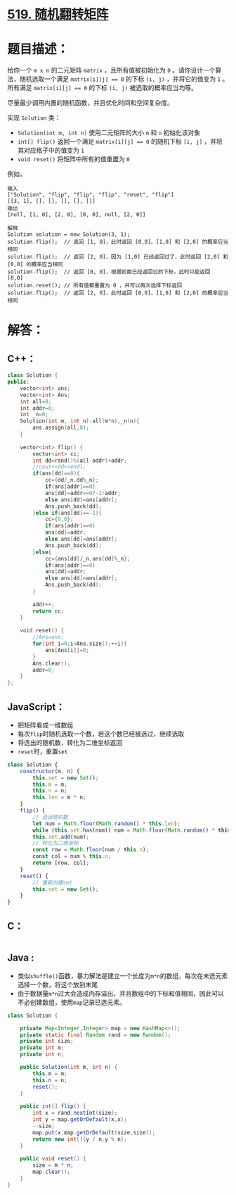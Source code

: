 # [519. 随机翻转矩阵](https://leetcode-cn.com/problems/random-flip-matrix/)

# 题目描述：

给你一个 `m x n` 的二元矩阵 `matrix` ，且所有值被初始化为 `0` 。请你设计一个算法，随机选取一个满足 `matrix[i][j] == 0` 的下标 `(i, j)` ，并将它的值变为 `1` 。所有满足 `matrix[i][j] == 0` 的下标 `(i, j)` 被选取的概率应当均等。

尽量最少调用内置的随机函数，并且优化时间和空间复杂度。

实现 `Solution` 类：

- `Solution(int m, int n)` 使用二元矩阵的大小 `m` 和 `n` 初始化该对象
- `int[] flip()` 返回一个满足 `matrix[i][j] == 0` 的随机下标 `[i, j]` ，并将其对应格子中的值变为 `1`
- `void reset()` 将矩阵中所有的值重置为 `0`



例如，

```
输入
["Solution", "flip", "flip", "flip", "reset", "flip"]
[[3, 1], [], [], [], [], []]
输出
[null, [1, 0], [2, 0], [0, 0], null, [2, 0]]

解释
Solution solution = new Solution(3, 1);
solution.flip();  // 返回 [1, 0]，此时返回 [0,0]、[1,0] 和 [2,0] 的概率应当相同
solution.flip();  // 返回 [2, 0]，因为 [1,0] 已经返回过了，此时返回 [2,0] 和 [0,0] 的概率应当相同
solution.flip();  // 返回 [0, 0]，根据前面已经返回过的下标，此时只能返回 [0,0]
solution.reset(); // 所有值都重置为 0 ，并可以再次选择下标返回
solution.flip();  // 返回 [2, 0]，此时返回 [0,0]、[1,0] 和 [2,0] 的概率应当相同
```



# 解答：

## C++：

```cpp
class Solution {
public:
    vector<int> ans;
    vector<int> Ans;
    int all=0;
    int addr=0;
    int _n=0;
    Solution(int m, int n):all(m*n),_n(n){
        ans.assign(all,0);
    }
    
    vector<int> flip() {
        vector<int> cc;
        int dd=rand()%(all-addr)+addr;
        //cout<<dd<<endl;
        if(ans[dd]==0){
            cc={dd/_n,dd%_n};
            if(ans[addr]==0)
            ans[dd]=addr==0?-1:addr;
            else ans[dd]=ans[addr];
            Ans.push_back(dd);
        }else if(ans[dd]==-1){
            cc={0,0};
            if(ans[addr]==0)
            ans[dd]=addr;
            else ans[dd]=ans[addr];
            Ans.push_back(dd);
        }else{
            cc={ans[dd]/_n,ans[dd]%_n};
            if(ans[addr]==0)
            ans[dd]=addr;
            else ans[dd]=ans[addr];
            Ans.push_back(dd);
        }
        
        addr++;
        return cc;
    }
    
    void reset() {
        //Ans=ans;
        for(int i=0;i<Ans.size();++i){
            ans[Ans[i]]=0;
        }
        Ans.clear();
        addr=0;
    }
};
```

## JavaScript：

- 把矩阵看成一维数组
- 每次`flip`时随机选取一个数，若这个数已经被选过，继续选取
- 将选出的随机数，转化为二维坐标返回
- `reset`时，重置`set`

```javascript
class Solution {
    constructor(m, n) {
        this.set = new Set();
        this.m = m;
        this.n = n;
        this.len = m * n;
    }
    flip() {
        // 选出随机数
        let num = Math.floor(Math.random() * this.len);
        while (this.set.has(num)) num = Math.floor(Math.random() * this.len);
        this.set.add(num);
        // 转化为二维坐标
        const row = Math.floor(num / this.n);
        const col = num % this.n;
        return [row, col];
    }
    reset() {
        // 重新创建set
        this.set = new Set();
    }
}
```

## C：

```c

```

## Java : 

- 类似`shuffle()`函数，暴力解法是建立一个长度为`m*n`的数组，每次在未选元素选择一个数，将这个放到末尾
- 由于数据量`m*n`过大会造成内存溢出，并且数组中的下标和值相同，因此可以不必创建数组，使用`map`记录已选元素。

```java
class Solution {

    private Map<Integer,Integer> map = new HashMap<>();
    private static final Random rand = new Random();
    private int size;
    private int m;
    private int n;

    public Solution(int m, int n) {
        this.m = m;
        this.n = n;
        reset();
    }
    
    public int[] flip() {
        int x = rand.nextInt(size);
        int y = map.getOrDefault(x,x);
        --size;
        map.put(x,map.getOrDefault(size,size));
        return new int[]{y / n,y % n};
    }
    
    public void reset() {
        size = m * n;
        map.clear();
    }
}

```
